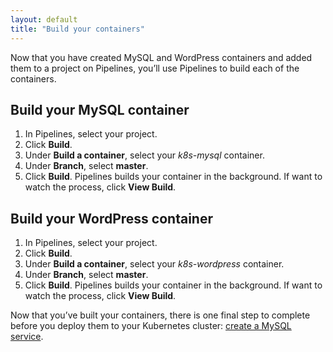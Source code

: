 ```yaml
---
layout: default
title: "Build your containers"
--- 
```


Now that you have created MySQL and WordPress containers and added them to a project on Pipelines, you’ll use Pipelines to build each of the containers.

## Build your MySQL container
1. In Pipelines, select your project.
1. Click **Build**.
1. Under **Build a container**, select your *k8s-mysql* container.
1. Under **Branch**, select **master**.
1. Click **Build**. 
Pipelines builds your container in the background. If want to watch the process, click **View Build**.

## Build your WordPress container
1. In Pipelines, select your project.
1. Click **Build**.
1. Under **Build a container**, select your *k8s-wordpress* container.
1. Under **Branch**, select **master**.
1. Click **Build**.
Pipelines builds your container in the background. If want to watch the process, click **View Build**.

Now that you’ve built your containers, there is one final step to complete before you deploy them to your Kubernetes cluster: [create a MySQL service](./gs_create_mysql_service.html).
